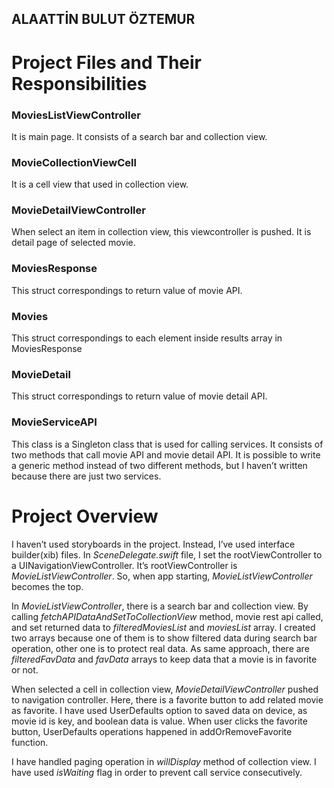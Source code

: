 ## ALAATTİN BULUT ÖZTEMUR

# Project Files and Their Responsibilities

### MoviesListViewController

It is main page. It consists of a search bar and collection view.<br/>

### MovieCollectionViewCell

It is a cell view that used in collection view.<br/>

### MovieDetailViewController

When select an item in collection view, this viewcontroller is pushed. It is detail page of selected movie.<br/>

### MoviesResponse

This struct correspondings to return value of movie API.<br/>

### Movies

This struct correspondings to each element inside results array in MoviesResponse<br/>

### MovieDetail

This struct correspondings to return value of movie detail API.<br/>

### MovieServiceAPI 

This class is a Singleton class that is used for calling services. It consists of two methods that call movie API and movie detail API. It is possible to write a generic method instead of two different methods, but I haven’t written because there are just two services.

  

# Project Overview

I haven’t used storyboards in the project. Instead, I’ve used interface builder(xib) files. In *SceneDelegate.swift* file, I set the rootViewController to a UINavigationViewController. It’s rootViewController is *MovieListViewController*. So, when app starting, *MovieListViewController* becomes the top.

In *MovieListViewController*, there is a search bar and collection view. By calling *fetchAPIDataAndSetToCollectionView* method, movie rest api called, and set returned data to *filteredMoviesList* and *moviesList* array. I created two arrays because one of them is to show filtered data during search bar operation, other one is to protect real data. As same approach, there are *filteredFavData* and *favData* arrays to keep data that a movie is in favorite or not.

When selected a cell in collection view, *MovieDetailViewController* pushed to navigation controller. Here, there is a favorite button to add related movie as favorite. I have used UserDefaults option to saved data on device, as movie id is key, and boolean data is value. When user clicks the favorite button, UserDefaults operations happened in addOrRemoveFavorite function.

I have handled paging operation in *willDisplay* method of collection view. I have used *isWaiting* flag in order to prevent call service consecutively.


